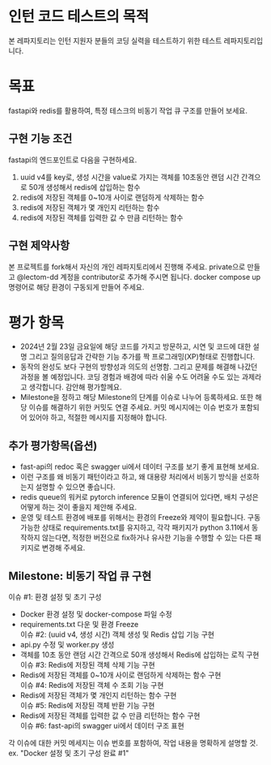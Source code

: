 # 인턴 코드 테스트의 목적
본 레파지토리는 인턴 지원자 분들의 코딩 실력을 테스트하기 위한 테스트 레파지토리입니다.

# 목표
fastapi와 redis를 활용하여, 특정 테스크의 비동기 작업 큐 구조를 만들어 보세요.

## 구현 기능 조건
fastapi의 엔드포인트로 다음을 구현하세요.
1. uuid v4를 key로, 생성 시간을 value로 가지는 객체를 10초동안 랜덤 시간 간격으로 50개 생성해서 redis에 삽입하는 함수
2. redis에 저장된 객체를 0~10개 사이로 랜덤하게 삭제하는 함수
3. redis에 저장된 객체가 몇 개인지 리턴하는 함수
4. redis에 저장된 객체를 입력한 값 수 만큼 리턴하는 함수

## 구현 제약사항
본 프로젝트를 fork해서 자신의 개인 레파지토리에서 진행해 주세요. private으로 만들고 @lectom-dd 계정을 contributor로 추가해 주시면 됩니다.
docker compose up 명령어로 해당 환경이 구동되게 만들어 주세요.

# 평가 항목
* 2024년 2월 23일 금요일에 해당 코드를 가지고 방문하고, 시연 및 코드에 대한 설명 그리고 질의응답과 간략한 기능 추가를 짝 프로그래밍(XP)형태로 진행합니다.
* 동작의 완성도 보다 구현의 방향성과 의도의 선명함. 그리고 문제를 해결해 나갔던 과정을 볼 예정입니다. 코딩 경험과 배경에 따라 쉬울 수도 어려울 수도 있는 과제라고 생각합니다. 감안해 평가할께요.
* Milestone을 정하고 해당 Milestone의 단계를 이슈로 나누어 등록하세요. 또한 해당 이슈를 해결하기 위한 커밋도 연결 주세요. 커밋 메시지에는 이슈 번호가 포함되어 있어야 하고, 적절한 메시지를 지정해야 합니다.

## 추가 평가항목(옵션)
* fast-api의 redoc 혹은 swagger ui에서 데이터 구조를 보기 좋게 표현해 보세요.
* 이런 구조를 왜 비동기 패턴이라고 하고, 왜 대용량 처리에서 비동기 방식을 선호하는지 설명할 수 있으면 좋습니다.
* redis queue의 워커로 pytorch inference 모듈이 연결되어 있다면, 배치 구성은 어떻게 하는 것이 좋을지 제안해 주세요.
* 운영 및 테스트 환경에 배포를 위해서는 환경의 Freeze와 제약이 필요합니다. 구동 가능한 상태로 requirements.txt를 유지하고, 각각 패키지가 python 3.11에서 동작하지 않는다면, 적정한 버전으로 fix하거나 유사한 기능을 수행할 수 있는 다른 패키지로 변경해 주세요.

## Milestone: 비동기 작업 큐 구현
이슈 #1: 환경 설정 및 초기 구성
* Docker 환경 설정 및 docker-compose 파일 수정
* requirements.txt 다운 및 환경 Freeze  
이슈 #2: (uuid v4, 생성 시간) 객체 생성 및 Redis 삽입 기능 구현 
* api.py 수정 및 worker.py 생성 
* 객체를 10초 동안 랜덤 시간 간격으로 50개 생성해서 Redis에 삽입하는 로직 구현  
이슈 #3: Redis에 저장된 객체 삭제 기능 구현
* Redis에 저장된 객체를 0~10개 사이로 랜덤하게 삭제하는 함수 구현  
이슈 #4: Redis에 저장된 객체 수 조회 기능 구현
* Redis에 저장된 객체가 몇 개인지 리턴하는 함수 구현  
이슈 #5: Redis에 저장된 객체 반환 기능 구현
* Redis에 저장된 객체를 입력한 값 수 만큼 리턴하는 함수 구현  
이슈 #6: fast-api의 swagger ui에서 데이터 구조 표현  

각 이슈에 대한 커밋 메세지는 이슈 번호를 포함하여, 작업 내용을 명확하게 설명할 것. ex. "Docker 설정 및 초기 구성 완료 #1"

